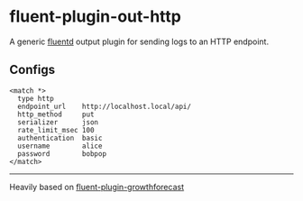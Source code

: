 # fluent-plugin-out-http

A generic [fluentd][1] output plugin for sending logs to an HTTP endpoint.

## Configs

    <match *>
      type http
      endpoint_url    http://localhost.local/api/
      http_method     put
      serializer      json
      rate_limit_msec 100
      authentication  basic
      username        alice
      password        bobpop
    </match>

----

Heavily based on [fluent-plugin-growthforecast][2]

  [1]: http://fluentd.org/
  [2]: https://github.com/tagomoris/fluent-plugin-growthforecast/blob/master/README.md